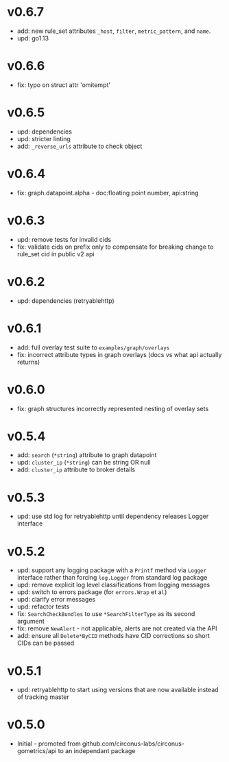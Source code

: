 # v0.6.7

* add: new rule_set attributes `_host`, `filter`, `metric_pattern`, and `name`.
* upd: go1.13

# v0.6.6

* fix: typo on struct attr 'omitempt'

# v0.6.5

* upd: dependencies
* upd: stricter linting
* add: `_reverse_urls` attribute to check object

# v0.6.4

* fix: graph.datapoint.alpha - doc:floating point number, api:string

# v0.6.3

* upd: remove tests for invalid cids
* fix: validate cids on prefix only to compensate for breaking change to rule_set cid in public v2 api

# v0.6.2

* upd: dependencies (retryablehttp)

# v0.6.1

* add: full overlay test suite to `examples/graph/overlays`
* fix: incorrect attribute types in graph overlays (docs vs what api actually returns)

# v0.6.0

* fix: graph structures incorrectly represented nesting of overlay sets

# v0.5.4

* add: `search` (`*string`) attribute to graph datapoint
* upd: `cluster_ip` (`*string`) can be string OR null
* add: `cluster_ip` attribute to broker details

# v0.5.3

* upd: use std log for retryablehttp until dependency releases Logger interface

# v0.5.2

* upd: support any logging package with a `Printf` method via `Logger` interface rather than forcing `log.Logger` from standard log package
* upd: remove explicit log level classifications from logging messages
* upd: switch to errors package (for `errors.Wrap` et al.)
* upd: clarify error messages
* upd: refactor tests
* fix: `SearchCheckBundles` to use `*SearchFilterType` as its second argument
* fix: remove `NewAlert` - not applicable, alerts are not created via the API
* add: ensure all `Delete*ByCID` methods have CID corrections so short CIDs can be passed

# v0.5.1

* upd: retryablehttp to start using versions that are now available instead of tracking master

# v0.5.0

* Initial - promoted from github.com/circonus-labs/circonus-gometrics/api to an independant package
